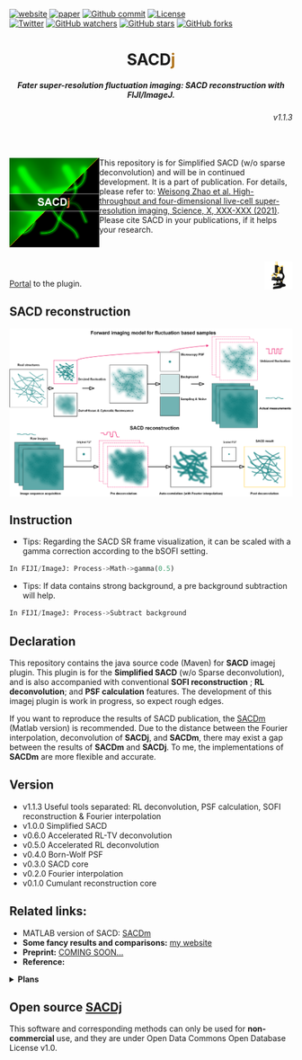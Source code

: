 
[![website](https://img.shields.io/badge/website-up-green.svg)](https://weisongzhao.github.io/SACDj/)
[![paper](https://img.shields.io/badge/paper-science-black.svg)](https://www.science.org/)
[![Github commit](https://img.shields.io/github/last-commit/WeisongZhao/SACDj)](https://github.com/WeisongZhao/SACDj/)
[![License](https://img.shields.io/github/license/WeisongZhao/SACDj)](https://github.com/WeisongZhao/SACDj/blob/master/LICENSE/)<br>
[![Twitter](https://img.shields.io/twitter/follow/weisong_zhao?label=weisong)](https://twitter.com/weisong_zhao/status/1370308101690118146)
[![GitHub watchers](https://img.shields.io/github/watchers/WeisongZhao/SACDj?style=social)](https://github.com/WeisongZhao/SACDj/) 
[![GitHub stars](https://img.shields.io/github/stars/WeisongZhao/SACDj?style=social)](https://github.com/WeisongZhao/SACDj/) 
[![GitHub forks](https://img.shields.io/github/forks/WeisongZhao/SACDj?style=social)](https://github.com/WeisongZhao/SACDj/)



<p>
<h1 align="center">SACD<font color="#b07219">j</font></h1>
<h5 align="center">Fater super-resolution fluctuation imaging: SACD reconstruction with FIJI/ImageJ.</h5>
<h6 align="right">v1.1.3</h6>
</p>
<br>

<p>
<img src='./imgs/splash.png' align="left" width=160>
<p>


This repository is for Simplified SACD (w/o sparse deconvolution) and will be in continued development. It is a part of publication. For details, please refer to: [Weisong Zhao et al. High-throughput and four-dimensional live-cell super-resolution imaging, Science, X, XXX-XXX (2021)](https://www.science.org/). Please cite SACD in your publications, if it helps your research.
<br>
<br>
<br>

<p>
<img src='./imgs/imagej-128.png' align="right" width=50>
</p>
<br>

[Portal](https://github.com/WeisongZhao/SACDj/blob/main/SACDj_-1.1.3.jar) to the plugin.

## SACD reconstruction

<p align='center'>
<img src='./imgs/Fig1.png' align="center" width=900>
</p>

## Instruction

- Tips: Regarding the SACD SR frame visualization, it can be scaled with a gamma correction according to the bSOFI setting.
```python
In FIJI/ImageJ: Process->Math->gamma(0.5)
```
- Tips: If data contains strong background, a pre background subtraction will help.
```python
In FIJI/ImageJ: Process->Subtract background
```

## Declaration
This repository contains the java source code (Maven) for <b>SACD</b> imagej plugin.  This plugin is for the <b>Simplified SACD</b> (w/o Sparse deconvolution), and is also accompanied with conventional <b>SOFI reconstruction</b> ; <b>RL deconvolution</b>; and <b>PSF calculation</b> features. The development of this imagej plugin is work in progress, so expect rough edges. 

If you want to reproduce the results of SACD publication, the [SACDm](https://github.com/WeisongZhao/SACDm) (Matlab version) is recommended. Due to the distance between the Fourier interpolation, deconvolution of <b>SACDj</b>, and <b>SACDm</b>, there may exist a gap between the results of <b>SACDm</b> and <b>SACDj</b>. To me, the implementations of <b>SACDm</b> are more flexible and accurate.


## Version
- v1.1.3 Useful tools separated: RL deconvolution, PSF calculation, SOFI reconstruction & Fourier interpolation  
- v1.0.0 Simplified SACD
- v0.6.0 Accelerated RL-TV deconvolution
- v0.5.0 Accelerated RL deconvolution
- v0.4.0 Born-Wolf PSF
- v0.3.0 SACD core
- v0.2.0 Fourier interpolation
- v0.1.0 Cumulant reconstruction core

## Related links: 
- MATLAB version of SACD: [SACDm](https://github.com/WeisongZhao/SACDm)
- **Some fancy results and comparisons:** [my website](https://weisongzhao.github.io/MyWeb2/portfolio-4-col.html)
- **Preprint:** [COMING SOON...](#)
- **Reference:**

<details>
<summary><b>Plans</b></summary>

- Improve the perfomance of Fourier interpolation;
- Remove redundant code and reconsitution ugly code. (in progress)
- ~~Accelarated RL deconvolution.~~
- ~~Accelarated RL-TV deconvolution.~~
- Add sparse deconvolution.
</details>

## Open source [SACDj](https://github.com/WeisongZhao/SACDj)
This software and corresponding methods can only be used for **non-commercial** use, and they are under Open Data Commons Open Database License v1.0.